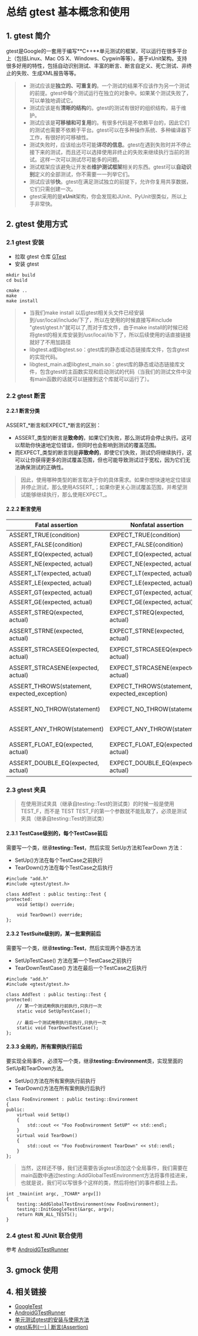 # 总结 gtest 基本概念和使用
## 1. gtest 简介
gtest是Google的一套用于编写**C++**单元测试的框架，可以运行在很多平台上（包括Linux、Mac OS X、Windows、Cygwin等等）。基于xUnit架构。支持很多好用的特性，包括自动识别测试、丰富的断言、断言自定义、死亡测试、非终止的失败、生成XML报告等等。

>- 测试应该是**独立的、可重复的**。一个测试的结果不应该作为另一个测试的前提。gtest中每个测试运行在独立的对象中。如果某个测试失败了，可以单独地调试它。
>- 测试应该是有**清晰的结构**的。gtest的测试有很好的组织结构，易于维护。
>- 测试应该是**可移植和可复用**的。有很多代码是不依赖平台的，因此它们的测试也需要不依赖于平台。gtest可以在多种操作系统、多种编译器下工作，有很好的可移植性。
>- 测试失败时，应该给出尽可能**详尽的信息**。gtest在遇到失败时并不停止接下来的测试，而且还可以选择使用非终止的失败来继续执行当前的测试。这样一次可以测试尽可能多的问题。
>- 测试框架应该避免让开发者**维护测试框架**相关的东西。gtest可以**自动识别**定义的全部测试，你不需要一一列举它们。
>- 测试应该够**快**。gtest在满足测试独立的前提下，允许你复用共享数据，它们只需创建一次。
>- gtest采用的是**xUnit**架构，你会发现和JUnit、PyUnit很类似，所以上手非常快。

## 2. gtest 使用方式
### 2.1 gtest 安装
- 拉取 gtest 仓库 [GTest](https://github.com/google/googletest)
- 安装 gtest
```
mkdir build
cd build

cmake ..
make 
make install
```
>- 当我们make install 以后gtest相关头文件已经安装到/usr/local/include/下了，所以在使用的时候直接写#include "gtest/gtest.h"就可以了,而对于库文件，由于make install的时候已经将gtest的相关库安装到/usr/local/lib下了，所以后续使用的话直接链接就好了不用加路径
>- libgtest.a或libgtest.so：gtest库的静态或动态链接库文件，包含gtest的实现代码。
>- libgtest_main.a或libgtest_main.so：gtest库的静态或动态链接库文件，包含gtest的主函数实现和启动测试的代码（当我们的测试文件中没有main函数的话就可以链接到这个库就可以运行了）。

### 2.2 gtest 断言
#### 2.2.1 断言分类
ASSERT_*断言和EXPECT_*断言的区别：
- ASSERT_类型的断言是**致命的**，如果它们失败，那么测试将会停止执行。这可以帮助你快速地定位错误，但同时也会影响到测试的覆盖范围。
- 而EXPECT_类型的断言则是**非致命的**，即使它们失败，测试仍将继续执行，这可以让你获得更多的测试覆盖范围，但也可能导致测试过于宽松，因为它们无法确保测试的正确性。

>因此，使用哪种类型的断言取决于你的具体需求。如果你想快速地定位错误并停止测试，那么使用ASSERT_；如果你更关心测试覆盖范围，并希望测试能够继续执行，那么使用EXPECT_。

#### 2.2.2 断言使用
| Fatal assertion | Nonfatal assertion | Verifies                                                    |
| -------------- | ------------------ | ------------------------------------------------------------ |
| ASSERT_TRUE(condition)    | EXPECT_TRUE(condition)        | condition is true                                                      |
| ASSERT_FALSE(condition)   | EXPECT_FALSE(condition)       | condition is false                                                     |
| ASSERT_EQ(expected, actual) | EXPECT_EQ(expected, actual)   | expected == actual                                                     |
| ASSERT_NE(expected, actual) | EXPECT_NE(expected, actual)   | expected != actual                                                     |
| ASSERT_LT(expected, actual) | EXPECT_LT(expected, actual)   | expected < actual                                                      |
| ASSERT_LE(expected, actual) | EXPECT_LE(expected, actual)   | expected <= actual                                                     |
| ASSERT_GT(expected, actual) | EXPECT_GT(expected, actual)   | expected > actual                                                      |
| ASSERT_GE(expected, actual) | EXPECT_GE(expected, actual)   | expected >= actual                                                     |
| ASSERT_STREQ(expected, actual) | EXPECT_STREQ(expected, actual)   | 字符串 expected == actual                    |
| ASSERT_STRNE(expected, actual) | EXPECT_STRNE(expected, actual)   | 字符串 expected != actual                    |
| ASSERT_STRCASEEQ(expected, actual) | EXPECT_STRCASEEQ(expected, actual)   | 忽略字符串大小写 expected == actual    |
| ASSERT_STRCASENE(expected, actual) | EXPECT_STRCASENE(expected, actual)   | 忽略字符串大小写 expected != actual    |
| ASSERT_THROWS(statement, expected_exception) | EXPECT_THROWS(statement, expected_exception)   | 期望 statement 抛出 expected_exception|
| ASSERT_NO_THROW(statement) | EXPECT_NO_THROW(statement)   | statement 不会抛出异常                    |
| ASSERT_ANY_THROW(statement) | EXPECT_ANY_THROW(statement)   | statement 抛出任何类型异常                    |
| ASSERT_FLOAT_EQ(expected, actual) | EXPECT_FLOAT_EQ(expected, actual)   | 浮点数 expected == actual                    |
| ASSERT_DOUBLE_EQ(expected, actual) | EXPECT_DOUBLE_EQ(expected, actual)   | 浮点数 expected == actual |

### 2.3 gtest 夹具
>在使用测试夹具（继承自testing::Test的测试类）的时候一般是使用 TEST_F，而不是 TEST
>TEST_F的第一个参数就不能乱取了，必须是测试夹具（继承自testing::Test的测试类）
#### 2.3.1 TestCase级别的，每个TestCase前后
需要写一个类，继承**testing::Test**，然后实现 SetUp方法和TearDown 方法：
- SetUp()方法在每个TestCase之前执行
- TearDown()方法在每个TestCase之后执行
```
#include "add.h"
#include <gtest/gtest.h>

class AddTest : public testing::Test {
protected:
	void SetUp() override;

	void TearDown() override;
};
```

#### 2.3.2 TestSuite级别的，某一批案例前后
需要写一个类，继承**testing::Test**，然后实现两个静态方法
- SetUpTestCase() 方法在第一个TestCase之前执行
- TearDownTestCase() 方法在最后一个TestCase之后执行
```
#include "add.h"
#include <gtest/gtest.h>

class AddTest : public testing::Test {
protected:
	// 第一个测试用例执行前执行,只执行一次
	static void SetUpTestCase(); 

	// 最后一个测试用例执行后执行,只执行一次
	static void TearDownTestCase(); 
};
```

#### 2.3.3 全局的，所有案例执行前后
要实现全局事件，必须写一个类，继承**testing::Environment**类，实现里面的SetUp和TearDown方法。
- SetUp()方法在所有案例执行前执行
- TearDown()方法在所有案例执行后执行
```
class FooEnvironment : public testing::Environment
{
public:
    virtual void SetUp()
    {
        std::cout << "Foo FooEnvironment SetUP" << std::endl;
    }
    virtual void TearDown()
    {
        std::cout << "Foo FooEnvironment TearDown" << std::endl;
    }
};
```
>当然，这样还不够，我们还需要告诉gtest添加这个全局事件，我们需要在main函数中通过testing::AddGlobalTestEnvironment方法将事件挂进来，也就是说，我们可以写很多个这样的类，然后将他们的事件都挂上去。
```
int _tmain(int argc, _TCHAR* argv[])
{
    testing::AddGlobalTestEnvironment(new FooEnvironment);
    testing::InitGoogleTest(&argc, argv);
    return RUN_ALL_TESTS();
}
```

### 2.4 gtest 和 JUnit 联合使用
参考 [AndroidGTestRunner](https://github.com/paleozogt/AndroidGTestRunner)

## 3. gmock 使用

## 4. 相关链接
- [GoogleTest](https://github.com/google/googletest)
- [AndroidGTestRunner](https://github.com/paleozogt/AndroidGTestRunner)
- [单元测试gtest的安装与使用方法](https://blog.csdn.net/Jacksqh/article/details/129805462)
- [gtest系列(一) | 断言(Assertion)](https://zhuanlan.zhihu.com/p/269351365)
